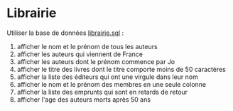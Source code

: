 # Librairie

Utiliser la base de données [librairie.sql](../../00-data/librairie.sql) :

1. afficher le nom et le prénom de tous les auteurs
2. afficher les auteurs qui viennent de France
3. afficher les auteurs dont le prénom commence par Jo
4. afficher le titre des livres dont le titre comporte moins de 50 caractères
5. afficher la liste des éditeurs qui ont une virgule dans leur nom
6. afficher le nom et le prénom des membres en une seule colonne
7. afficher la liste des emprunts qui sont en retards de retour
8. afficher l'age des auteurs morts après 50 ans 
